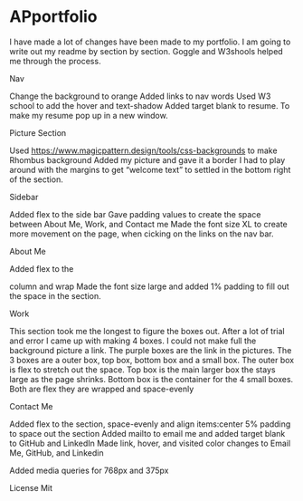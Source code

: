 # APportfolio
I have made a lot of changes have been made to my portfolio. I am going to write out my readme by section by section. Goggle and W3shools helped me through the process. 

Nav 

Change the background to orange 
Added links to nav words 
Used W3 school to add the hover and text-shadow
Added target blank to resume. To make my resume pop up in a new window.

Picture Section 

Used https://www.magicpattern.design/tools/css-backgrounds to make Rhombus background
Added my picture and gave it a border
I had to play around with the margins to get “welcome text” to settled in the bottom right of the section.

Sidebar

Added flex to the side bar
Gave padding values to create the space between About Me, Work, and Contact me
Made the font size XL to create more movement on the page, when cicking on the links on the nav bar.

About Me

Added flex to the <p> column and wrap
Made the font size large and added 1% padding to fill out the space in the section.

Work

This section took me the longest to figure the boxes out.
After a lot of trial and error I came up with making 4 boxes.
I could not make full the background picture a link. The purple boxes are the link in the pictures.
The 3 boxes are a outer box, top box, bottom box and a small box.
The outer box is flex to stretch out the space.
Top box is the main larger box the stays large as the page shrinks.
Bottom box is the container for the 4 small boxes. Both are flex they are wrapped and space-evenly

Contact Me

Added flex to the section, space-evenly and align items:center
5% padding to space out the section
Added mailto to email me and added target blank to GitHub and LinkedIn
Made link, hover, and visited color changes to Email Me, GitHub, and Linkedin

Added media queries for 768px and 375px

License Mit
